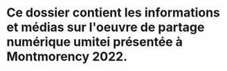 # Ce dossier contient les informations et médias sur l'oeuvre de partage numérique umitei présentée à Montmorency 2022.

